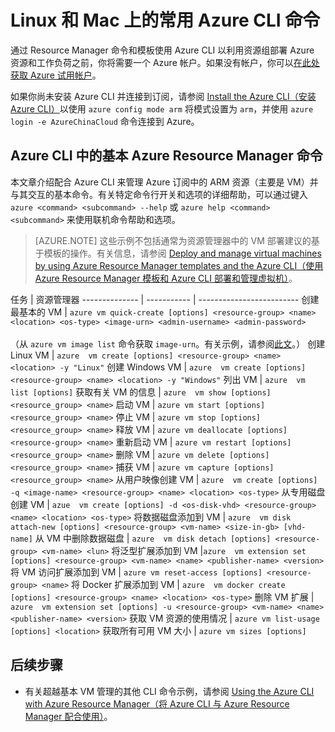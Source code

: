 <!-- ARM: tested -->

<properties 
   pageTitle="Linux 和 Mac 的基本 Azure CLI 命令 | Azure"
   description="用于在 Linux 和 Mac 上开始管理 Azure Resource Manager 模式的 VM 的基本 Azure CLI 命令"
   services="virtual-machines-linux"
   documentationCenter=""
   authors="RicksterCDN" 
   manager="timlt" 
   editor="tysonn" 
   tags="azure-resource-manager"/>
   
<tags
	ms.service="virtual-machines-linux"
	ms.date="07/12/2016"
	wacn.date="08/23/2016"/>

# Linux 和 Mac 上的常用 Azure CLI 命令

通过 Resource Manager 命令和模板使用 Azure CLI 以利用资源组部署 Azure 资源和工作负荷之前，你将需要一个 Azure 帐户。如果没有帐户，你可以[在此处获取 Azure 试用帐户](/pricing/1rmb-trial/)。

如果你尚未安装 Azure CLI 并连接到订阅，请参阅 [Install the Azure CLI（安装 Azure CLI）](/documentation/articles/xplat-cli-install/)以使用 `azure config mode arm` 将模式设置为 `arm`，并使用 `azure login -e AzureChinaCloud` 命令连接到 Azure。

## Azure CLI 中的基本 Azure Resource Manager 命令

本文章介绍配合 Azure CLI 来管理 Azure 订阅中的 ARM 资源（主要是 VM）并与其交互的基本命令。有关特定命令行开关和选项的详细帮助，可以通过键入 `azure <command> <subcommand> --help` 或 `azure help <command> <subcommand>` 来使用联机命令帮助和选项。

> [AZURE.NOTE] 这些示例不包括通常为资源管理器中的 VM 部署建议的基于模板的操作。有关信息，请参阅 [Deploy and manage virtual machines by using Azure Resource Manager templates and the Azure CLI（使用 Azure Resource Manager 模板和 Azure CLI 部署和管理虚拟机）](/documentation/articles/virtual-machines-linux-cli-deploy-templates/)。

任务 | 资源管理器
-------------- | ----------- | -------------------------
创建最基本的 VM | `azure vm quick-create [options] <resource-group> <name> <location> <os-type> <image-urn> <admin-username> <admin-password>`<br/><br/>（从 `azure vm image list` 命令获取 `image-urn`。有关示例，请参阅[此文](/documentation/articles/virtual-machines-linux-cli-ps-findimage/)。）
创建 Linux VM | `azure  vm create [options] <resource-group> <name> <location> -y "Linux"`
创建 Windows VM | `azure  vm create [options] <resource-group> <name> <location> -y "Windows"`
列出 VM | `azure  vm list [options]`
获取有关 VM 的信息 | `azure  vm show [options] <resource_group> <name>`
启动 VM | `azure vm start [options] <resource_group> <name>`
停止 VM | `azure vm stop [options] <resource_group> <name>`
释放 VM | `azure vm deallocate [options] <resource-group> <name>`
重新启动 VM | `azure vm restart [options] <resource_group> <name>`
删除 VM | `azure vm delete [options] <resource_group> <name>`
捕获 VM | `azure vm capture [options] <resource_group> <name>`
从用户映像创建 VM | `azure  vm create [options] -q <image-name> <resource-group> <name> <location> <os-type>`
从专用磁盘创建 VM | `azue  vm create [options] -d <os-disk-vhd> <resource-group> <name> <location> <os-type>`
将数据磁盘添加到 VM | `azure  vm disk attach-new [options] <resource-group> <vm-name> <size-in-gb> [vhd-name]`
从 VM 中删除数据磁盘 | `azure  vm disk detach [options] <resource-group> <vm-name> <lun>`
将泛型扩展添加到 VM |`azure  vm extension set [options] <resource-group> <vm-name> <name> <publisher-name> <version>`
将 VM 访问扩展添加到 VM | `azure vm reset-access [options] <resource-group> <name>`
将 Docker 扩展添加到 VM | `azure  vm docker create [options] <resource-group> <name> <location> <os-type>`
删除 VM 扩展 | `azure  vm extension set [options] -u <resource-group> <vm-name> <name> <publisher-name> <version>`
获取 VM 资源的使用情况 | `azure vm list-usage [options] <location>`
获取所有可用 VM 大小 | `azure vm sizes [options]`


## 后续步骤

* 有关超越基本 VM 管理的其他 CLI 命令示例，请参阅 [Using the Azure CLI with Azure Resource Manager（将 Azure CLI 与 Azure Resource Manager 配合使用）](/documentation/articles/azure-cli-arm-commands/)。

<!---HONumber=Mooncake_0620_2016-->